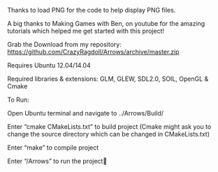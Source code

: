 

Thanks to load PNG for the code to help display PNG files.

A big thanks to Making Games with Ben, on youtube for the amazing tutorials which helped me get started with this project!

Grab the Download from my repository: https://github.com/CrazyRagdoll/Arrows/archive/master.zip

Requires Ubuntu 12.04/14.04

Required libraries & extensions: GLM, GLEW, SDL2.0, SOIL, OpenGL & Cmake

To Run:

Open Ubuntu terminal and navigate to ../Arrows/Build/

Enter “cmake CMakeLists.txt” to build project (Cmake might ask you to change the source directory which can be changed in CMakeLists.txt)

Enter “make” to compile project

Enter “/Arrows” to run the project
